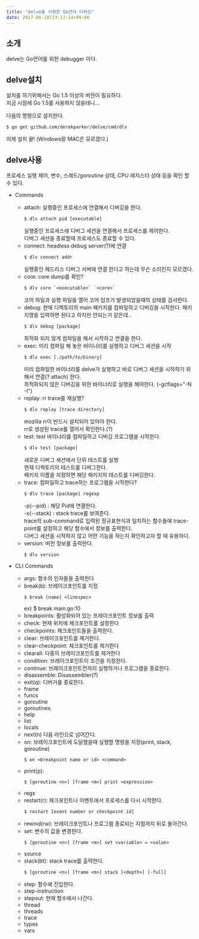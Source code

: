 ```yaml
---
title: "delve를 사용한 Go언어 디버깅"
date: 2017-06-18T23:13:14+09:00  
---
```


소개
---
delve는 Go언어를 위한 debugger 이다.

delve설치
---
설치를 하기위해서는 Go 1.5 이상의 버전이 필요하다.  
지금 시점에 Go 1.5를 사용하지 않을테니...  

다음의 명령으로 설치한다.

```
$ go get github.com/derekparker/delve/cmd/dlv
```

이제 설치 끝! (Windows랑 MAC은 모르겠다.)

delve사용
---

프로세스 실행 제어, 변수, 스레드/goroutine 상태, CPU 레지스터 상태 등을 확인 할 수 있다.

* Commands
  * attach: 실행중인 프로세스에 연결해서 디버깅을 한다.  
    ```
    $ dlv attach pid [executable]
    ```  
    실행중인 프로세스에 디버그 세션을 연결해서 프로세스를 제어한다.  
    디버그 세션을 종료할때 프로세스도 종료할 수 있다.  
  * connect: headless debug server(?)에 연결  
    ```
    $ dlv connect addr  
    ```  
    실행중인 헤드리스 디버그 서버에 연결 한다고 하는데 무슨 소리인지 모르겠다.  
  * core: core dump를 확인?  
    ```
    $ dlv core `<executable>` `<core>`  
    ```  
    코어 파일과 실행 파일을 열어 코어 덤프가 발생되었을때의 상태를 검사한다.  
  * debug: 현재 디렉토리의 main 패키지를 컴파일하고 디버깅을 시작한다. 패키지명을 입력하면 된다고 하지만 안되는거 같은데..  
    ```
    $ dlv debug [package]  
    ```  
    최적화 되지 않게 컴파일을 해서 시작하고 연결을 한다.
  * exec: 미리 컴파일 해 놓은 바이너리를 실행하고 디버그 세션을 시작  
    ```
    $ dlv exec [./path/to/binary]
    ```  
    미리 컴파일한 바이너리를 delve가 실행하고 바로 디버그 세션을 시작하기 위해서 연결(? attach) 한다.  
    최적화되지 않은 디버깅을 위한 바이너리로 실행을 해야한다. (-gcflags="-N -I")
  * replay: rr trace를 재실행?  
    ```
    $ dlv replay [trace directory]
    ```  
    mozilla rr이 반드시 설치되어 있어야 한다.  
    rr로 생성된 trace를 열어서 확인한다.(?)
  * test: test 바이너리를 컴파일하고 디버깅 프로그램을 시작한다.  
    ```
    $ dlv test [package]
    ```
    새로운 디버그 세션에서 단위 테스트를 실행  
    현재 디렉토리의 테스트를 디버그한다.  
    패키지 이름을 지정하면 해당 패키지의 테스트를 디버깅한다.  
  * trace: 컴파일하고 trace하는 프로그램을 시작한다?  
    ```
    $ dlv trace [package] regexp
    ```  
    -p(--pid) : 해당 Pid에 연결한다.   
    -s(--stack) : stack trace를 보여준다.   
    trace의 sub-command로 입력된 정규표현식과 일치하는 함수들에 trace-point를 설정하고 해당 함수에서 정보를 출력한다.  
    디버그 세션을 시작하지 않고 어떤 기능을 하는지 확인하고자 할 때 유용하다.
  * version: 버전 정보를 출력한다.  
    ```
    $ dlv version
    ```

* CLI Commands
  * args: 함수의 인자들을 출력한다
  * break(b): 브레이크포인트를 지정  
    ```  
    $ break [name] <linespec>  
    ```  
    ex) $ break main.go:10  
  * breakpoints: 활성화되어 있는 프레이크포인트 정보를 출력
  * check: 현재 위치에 체크포인트를 설정한다
  * checkpoints: 체크포인트들을 출력한다.
  * clear: 브레이크포인트를 제거한다.
  * clear-checkpoint: 체크포인트를 제거한다
  * clearall:  다중의 브레이크포인트를 제거한다
  * condition: 브레이크포인트이 조건을 지정한다.
  * continue: 브레이크포인트전까지 실행하거나 프로그램을 종료한다.
  * disassemble: Disassembler(?)
  * exit(q): 디버거를 종료한다.
  * frame
  * funcs
  * goroutine
  * goroutines
  * help
  * list
  * locals
  * next(n)
    다음 라인으로 넘어간다.
  * on: 브레이크포인트에 도달했을때 실행할 명령을 지정(print, stack, goroutine)  
    ```
    $ on <breakpoint name or id> <command>
    ```
  * print(p):  
    ```
    $ [goroutine <n>] [frame <m>] print <expression>  
    ```
  * regs
  * restart(r): 체크포인트나 이벤트에서 프로세스를 다시 시작한다.  
    ```
    $ restart [event number or checkpoint id]
    ```
  * rewind(rw): 브레이크포인트나 프로그램 종료되는 지점까지 뒤로 돌아간다.
  * set: 변수의 값을 변경한다.  
    ```
    $ [goroutine <n>] [frame <m>] set <variable> = <value>
    ```
  * source
  * stack(bt): stack trace를 출력한다.  
    ```
    $ [goroutine <n>] [frame <m>] stack [<depth>] [-full]  
    ```
  * step: 함수에 진입한다.
  * step-instruction
  * stepout: 현재 함수에서 나간다.
  * thread
  * threads
  * trace
  * types
  * vars
